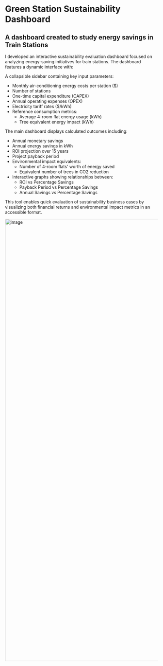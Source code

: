 # Green Station Sustainability Dashboard 
## A dashboard created to study energy savings in Train Stations

I developed an interactive sustainability evaluation dashboard focused on analyzing energy-saving initiatives for train stations. The dashboard features a dynamic interface with:

A collapsible sidebar containing key input parameters:
  
  - Monthly air-conditioning energy costs per station ($)
  - Number of stations
  - One-time capital expenditure (CAPEX)
  - Annual operating expenses (OPEX)
  - Electricity tariff rates ($/kWh)
  - Reference consumption metrics:
    - Average 4-room flat energy usage (kWh)
    - Tree equivalent energy impact (kWh)

The main dashboard displays calculated outcomes including:

- Annual monetary savings
- Annual energy savings in kWh
- ROI projection over 15 years
- Project payback period
- Environmental impact equivalents:
  - Number of 4-room flats' worth of energy saved
  - Equivalent number of trees in CO2 reduction
- Interactive graphs showing relationships between:
  - ROI vs Percentage Savings
  - Payback Period vs Percentage Savings
  - Annual Savings vs Percentage Savings

This tool enables quick evaluation of sustainability business cases by visualizing both financial returns and environmental impact metrics in an accessible format.



<img width="1454" alt="image" src="https://github.com/user-attachments/assets/8ad62dbc-2705-4672-a633-e377ccdfcc3c" />
